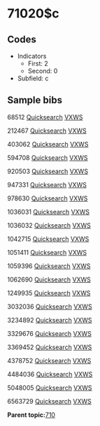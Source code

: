 # 71020$c

## Codes

-   Indicators
    -   First: 2
    -   Second: 0
-   Subfield: c

## Sample bibs

68512 [Quicksearch](https://search.library.yale.edu/catalog/68512) [VXWS](http://prodorbis.library.yale.edu:7014/vxws/GetHoldingsService?bibId=68512)

212467 [Quicksearch](https://search.library.yale.edu/catalog/212467) [VXWS](http://prodorbis.library.yale.edu:7014/vxws/GetHoldingsService?bibId=212467)

403062 [Quicksearch](https://search.library.yale.edu/catalog/403062) [VXWS](http://prodorbis.library.yale.edu:7014/vxws/GetHoldingsService?bibId=403062)

594708 [Quicksearch](https://search.library.yale.edu/catalog/594708) [VXWS](http://prodorbis.library.yale.edu:7014/vxws/GetHoldingsService?bibId=594708)

920503 [Quicksearch](https://search.library.yale.edu/catalog/920503) [VXWS](http://prodorbis.library.yale.edu:7014/vxws/GetHoldingsService?bibId=920503)

947331 [Quicksearch](https://search.library.yale.edu/catalog/947331) [VXWS](http://prodorbis.library.yale.edu:7014/vxws/GetHoldingsService?bibId=947331)

978630 [Quicksearch](https://search.library.yale.edu/catalog/978630) [VXWS](http://prodorbis.library.yale.edu:7014/vxws/GetHoldingsService?bibId=978630)

1036031 [Quicksearch](https://search.library.yale.edu/catalog/1036031) [VXWS](http://prodorbis.library.yale.edu:7014/vxws/GetHoldingsService?bibId=1036031)

1036032 [Quicksearch](https://search.library.yale.edu/catalog/1036032) [VXWS](http://prodorbis.library.yale.edu:7014/vxws/GetHoldingsService?bibId=1036032)

1042715 [Quicksearch](https://search.library.yale.edu/catalog/1042715) [VXWS](http://prodorbis.library.yale.edu:7014/vxws/GetHoldingsService?bibId=1042715)

1051411 [Quicksearch](https://search.library.yale.edu/catalog/1051411) [VXWS](http://prodorbis.library.yale.edu:7014/vxws/GetHoldingsService?bibId=1051411)

1059396 [Quicksearch](https://search.library.yale.edu/catalog/1059396) [VXWS](http://prodorbis.library.yale.edu:7014/vxws/GetHoldingsService?bibId=1059396)

1062690 [Quicksearch](https://search.library.yale.edu/catalog/1062690) [VXWS](http://prodorbis.library.yale.edu:7014/vxws/GetHoldingsService?bibId=1062690)

1249935 [Quicksearch](https://search.library.yale.edu/catalog/1249935) [VXWS](http://prodorbis.library.yale.edu:7014/vxws/GetHoldingsService?bibId=1249935)

3032036 [Quicksearch](https://search.library.yale.edu/catalog/3032036) [VXWS](http://prodorbis.library.yale.edu:7014/vxws/GetHoldingsService?bibId=3032036)

3234892 [Quicksearch](https://search.library.yale.edu/catalog/3234892) [VXWS](http://prodorbis.library.yale.edu:7014/vxws/GetHoldingsService?bibId=3234892)

3329676 [Quicksearch](https://search.library.yale.edu/catalog/3329676) [VXWS](http://prodorbis.library.yale.edu:7014/vxws/GetHoldingsService?bibId=3329676)

3369452 [Quicksearch](https://search.library.yale.edu/catalog/3369452) [VXWS](http://prodorbis.library.yale.edu:7014/vxws/GetHoldingsService?bibId=3369452)

4378752 [Quicksearch](https://search.library.yale.edu/catalog/4378752) [VXWS](http://prodorbis.library.yale.edu:7014/vxws/GetHoldingsService?bibId=4378752)

4484036 [Quicksearch](https://search.library.yale.edu/catalog/4484036) [VXWS](http://prodorbis.library.yale.edu:7014/vxws/GetHoldingsService?bibId=4484036)

5048005 [Quicksearch](https://search.library.yale.edu/catalog/5048005) [VXWS](http://prodorbis.library.yale.edu:7014/vxws/GetHoldingsService?bibId=5048005)

6563729 [Quicksearch](https://search.library.yale.edu/catalog/6563729) [VXWS](http://prodorbis.library.yale.edu:7014/vxws/GetHoldingsService?bibId=6563729)

**Parent topic:**[710](../../tags/710/710.md)

